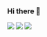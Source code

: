 ### Hi there 👋

<!--
**notverygood135/notverygood135** is a ✨ _special_ ✨ repository because its `README.md` (this file) appears on your GitHub profile.

Here are some ideas to get you started:

- 🔭 I’m currently working on ...
- 🌱 I’m currently learning ...
- 👯 I’m looking to collaborate on ...
- 🤔 I’m looking for help with ...
- 💬 Ask me about ...
- 📫 How to reach me: ...
- 😄 Pronouns: ...
- ⚡ Fun fact: ...
-->

<div id='badges'>
  <img src="https://img.shields.io/badge/Facebook-darkblue?logo=facebook&logoColor=white&style=for-the-badge" />
  <img src="https://img.shields.io/badge/Twitter-lightblue?logo=twitter&logoColor=white&style=for-the-badge" />
  <img src="https://img.shields.io/badge/LinkedIn-blue?logo=linkedin&logoColor=white&style=for-the-badge" />
 </div>
  

